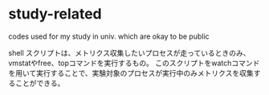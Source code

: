 # study-related
codes used for my study in univ. which are okay to be public

shell スクリプトは、メトリクス収集したいプロセスが走っているときのみ、vmstatやfree、topコマンドを実行するもの。
このスクリプトをwatchコマンドを用いて実行することで、実験対象のプロセスが実行中のみメトリクスを収集することができる。
